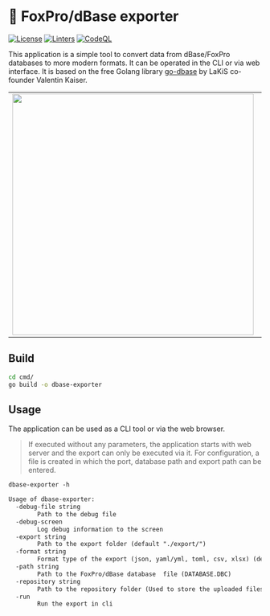 # 🦊 FoxPro/dBase exporter

[![License](https://img.shields.io/badge/License-BSD_3--Clause-blue.svg)](https://github.com/LaKiS-GbR/go-dbase-export/blob/main/LICENSE)
[![Linters](https://github.com/LaKiS-GbR/go-dbase-export/workflows/Linters/badge.svg)](https://github.com/LaKiS-GbR/go-dbase-export)
[![CodeQL](https://github.com/LaKiS-GbR/go-dbase-export/workflows/CodeQL/badge.svg)](https://github.com/LaKiS-GbR/go-dbase-export)

This application is a simple tool to convert data from dBase/FoxPro databases to more modern formats. It can be operated in the CLI or via web interface. It is based on the free Golang library [go-dbase](github.com/Valentin-Kaiser/go-dbase) by LaKiS co-founder Valentin Kaiser.

<table style="border:none;">
  <tr>
    <td><img src="https://mvz-bietigheim.de/wp-content/uploads/2017/10/placeholder-image4.jpg" width="480"/></td>
    <td><img src="https://mvz-bietigheim.de/wp-content/uploads/2017/10/placeholder-image4.jpg" width="480"/></td>
  </tr>
</table>

## Build

```bash
cd cmd/
go build -o dbase-exporter
```

## Usage

The application can be used as a CLI tool or via the web browser.

> If executed without any parameters, the application starts with web server and the export can only be executed via it. For configuration, a file is created in which the port, database path and export path can be entered.

```txt
dbase-exporter -h

Usage of dbase-exporter:
  -debug-file string
        Path to the debug file
  -debug-screen
        Log debug information to the screen
  -export string
        Path to the export folder (default "./export/")
  -format string
        Format type of the export (json, yaml/yml, toml, csv, xlsx) (default "json")
  -path string
        Path to the FoxPro/dBase database  file (DATABASE.DBC)
  -repository string
        Path to the repository folder (Used to store the uploaded files) (default "./repository")
  -run
        Run the export in cli
```
